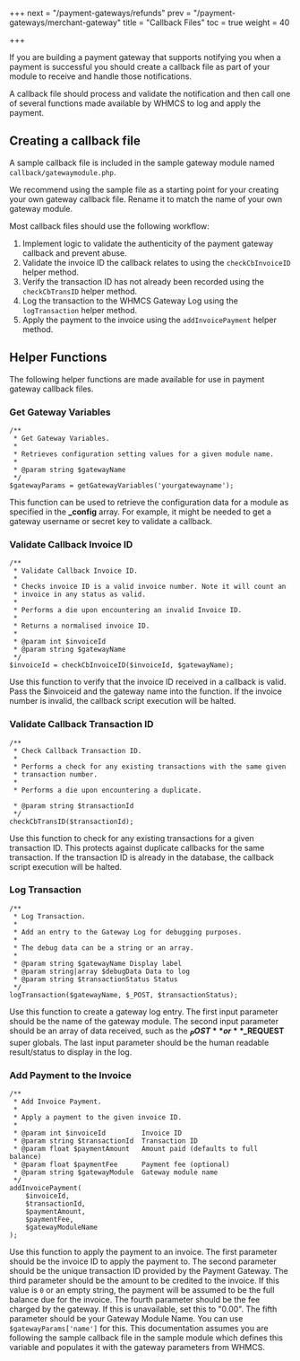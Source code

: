 +++
next = "/payment-gateways/refunds"
prev = "/payment-gateways/merchant-gateway"
title = "Callback Files"
toc = true
weight = 40

+++

If you are building a payment gateway that supports notifying you when a payment is successful you should create a callback file as part of your module to receive and handle those notifications.

A callback file should process and validate the notification and then call one of several functions made available by WHMCS to log and apply the payment.

## Creating a callback file

A sample callback file is included in the sample gateway module named `callback/gatewaymodule.php`.

We recommend using the sample file as a starting point for your creating your own gateway callback file. Rename it to match the name of your own gateway module.

Most callback files should use the following workflow:

1. Implement logic to validate the authenticity of the payment gateway callback and prevent abuse.
2. Validate the invoice ID the callback relates to using the `checkCbInvoiceID` helper method.
3. Verify the transaction ID has not already been recorded using the `checkCbTransID` helper method.
4. Log the transaction to the WHMCS Gateway Log using the `logTransaction` helper method.
5. Apply the payment to the invoice using the `addInvoicePayment` helper method.

## Helper Functions

The following helper functions are made available for use in payment gateway callback files.

### Get Gateway Variables

```
/**
 * Get Gateway Variables.
 *
 * Retrieves configuration setting values for a given module name.
 *
 * @param string $gatewayName
 */
$gatewayParams = getGatewayVariables('yourgatewayname');
```

This function can be used to retrieve the configuration data for a module as specified in the **_config** array.
For example, it might be needed to get a gateway username or secret key to validate a callback.

### Validate Callback Invoice ID

```
/**
 * Validate Callback Invoice ID.
 *
 * Checks invoice ID is a valid invoice number. Note it will count an
 * invoice in any status as valid.
 *
 * Performs a die upon encountering an invalid Invoice ID.
 *
 * Returns a normalised invoice ID.
 *
 * @param int $invoiceId
 * @param string $gatewayName
 */
$invoiceId = checkCbInvoiceID($invoiceId, $gatewayName);
```

Use this function to verify that the invoice ID received in a callback is valid.
Pass the $invoiceid and the gateway name into the function.
If the invoice number is invalid, the callback script execution will be halted.

### Validate Callback Transaction ID

```
/**
 * Check Callback Transaction ID.
 *
 * Performs a check for any existing transactions with the same given
 * transaction number.
 *
 * Performs a die upon encountering a duplicate.

 * @param string $transactionId
 */
checkCbTransID($transactionId);
```

Use this function to check for any existing transactions for a given transaction ID.
This protects against duplicate callbacks for the same transaction.
If the transaction ID is already in the database, the callback script execution will be halted.

### Log Transaction

```
/**
 * Log Transaction.
 *
 * Add an entry to the Gateway Log for debugging purposes.
 *
 * The debug data can be a string or an array.
 *
 * @param string $gatewayName Display label
 * @param string|array $debugData Data to log
 * @param string $transactionStatus Status
 */
logTransaction($gatewayName, $_POST, $transactionStatus);
```

Use this function to create a gateway log entry.
The first input parameter should be the name of the gateway module.
The second input parameter should be an array of data received, such as the **$_POST** or **$_REQUEST** super globals.
The last input parameter should be the human readable result/status to display in the log.

### Add Payment to the Invoice

```
/**
 * Add Invoice Payment.
 *
 * Apply a payment to the given invoice ID.
 *
 * @param int $invoiceId         Invoice ID
 * @param string $transactionId  Transaction ID
 * @param float $paymentAmount   Amount paid (defaults to full balance)
 * @param float $paymentFee      Payment fee (optional)
 * @param string $gatewayModule  Gateway module name
 */
addInvoicePayment(
    $invoiceId,
    $transactionId,
    $paymentAmount,
    $paymentFee,
    $gatewayModuleName
);
```

Use this function to apply the payment to an invoice.
The first parameter should be the invoice ID to apply the payment to.
The second parameter should be the unique transaction ID provided by the Payment Gateway.
The third parameter should be the amount to be credited to the invoice. If this value is `0` or an empty string, the payment will be assumed to be the full balance due for the invoice.
The fourth parameter should be the fee charged by the gateway. If this is unavailable, set this to "0.00".
The fifth parameter should be your Gateway Module Name. You can use `$gatewayParams['name']` for this. This documentation assumes you are following the sample callback file in the sample module which defines this variable and populates it with the gateway parameters from WHMCS. 
